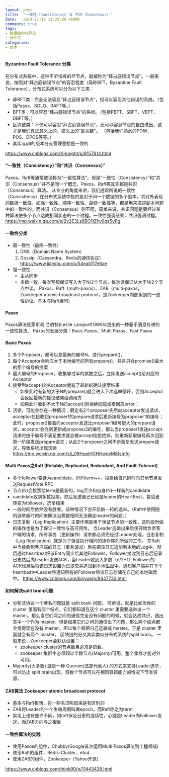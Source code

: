 ```yaml
---
layout: post
title:  "一致性（Consistency）与 共识（Consensus）"
date:   2019-11-12 11:25:00 +0900
comments: true
tags:
- 数据结构与算法 
- 分布式
categories:
- 技术
---
```

#### Byzantine Fault Tolerance 分类
在分布式系统中，这种不听指挥的坏节点，就被称为“拜占庭错误节点”。一般来说，按照对“拜占庭错误节点”的容忍程度（简称BFT，Byzantine Fault Tolerance），分布式系统可以分为以下三类：
- 非BFT类：完全无法容忍“拜占庭错误节点”，但可以容忍其他错误的系统。（包括Pasox、SOLO、RAFT等。）
- BFT类：可以容忍“拜占庭错误节点”的系统。（包括PBFT、SBFT、VBFT、DBFT等。）
- 区块链类：不仅可以容忍“拜占庭错误节点”，还可以容忍节点的自由进出，这才是我们真正意义上的、狭义上的“区块链”。
   （包括我们熟悉的POW、POS、DPOS等等。）
- 其实与git的版本分支管理思想是一致的

<https://www.cnblogs.com/X-knight/p/9157814.html>

#### “一致性（Consistency）”和“共识（Consensus）”
Paxos、Raft等通常被误称为“一致性算法”。但是“一致性（Consistency）”和“共识（Consensus）”并不是同一个概念。Paxos、Raft等其实都是共识（Consensus）算法。
从专业的角度来讲，我们通常所说的一致性（Consistency）在分布式系统中指的是对于同一个数据的多个副本，其对外表现的数据一致性，如强一致性、顺序一致性、最终一致性等，都是用来描述副本问题中的一致性的。而共识（Consensus）则不同，简单来说，共识问题是要经过某种算法使多个节点达成相同状态的一个过程。一致性强调结果，共识强调过程。
<https://mp.weixin.qq.com/s/2v2E3Ls8BO1tZhv9qz5vPg>

#### 一致性分类
- 弱一致性（最终一致性）
  1. DNS（Domain Name System）
  1. Gossip（Cassandra、Redis的通信协议）<https://www.jianshu.com/p/54eab117e6ae>
- 强一致性
  - 主从同步
  - 多数一致，每次写都保证写入大于N/2个节点，每次读保证从大于N/2个节点中读。
    Paxos、Raft（multi-paxos）、ZAB（multi-paxos，Zookeeper atomic broadcast protocol，是Zookeeper内部用到的一致性协议。基本与Raft相同）

#### Pasox
Paxos算法是莱斯利·兰伯特(Leslie Lamport)1990年提出的一种基于消息传递的一致性算法。
Paxos的发展分类：Basic Paxos、Multi Paxos、Fast Paxos

#### Basic Paxos
1. 多个Proposer，都可以拿最新的编号N，进行prepare()，
1. 每个Acceptor会响应大于本地编号的所有prepare()，并且只会promise()最大的那个编号的提案
1. 最大编号的Proposer，收集够过半的票数之后，立即发送accept()给对应的Acceptor
1. 接受到accept()的Acceptor就有了最新的确认提案结果
    - 如果此时有新的大于N的prepare()就会进入下次选举循环，否则Acceptor会返回最新的提议结果给调用方
    - 如果此时收到不大于N的accept()则拒绝回应或者回应error；                   
1. 活锁，可能会存在一种情况：假定有2个proposer先后向acceptor发送请求，acceptor在接收到proposer1的prepare请求后更新编号为proposer1的编号；此时，proposer2接着向acceptor发送比proposer1编号更大的prepare请求，acceptor会立刻更新成proposer2的编号，那么当proposer1发送accept请求时由于编号不满足要求就会被accept给拒绝掉，则重新获取编号再次回到第一阶段发送prepare请求；从此2个proposer之间不断重复发送prepare请求，导致系统出现活锁
<https://mp.weixin.qq.com/s/j_08HupjHGHHwdyM8fsmfg>

#### Multi Paxos之Raft (Reliable, Replicated, Redundant, And Fault-Tolerant)
- 多个follower变身为candidate，同时term++，投票给自己同时向其他节点发送RequestVote RPC
- 节点(N)会投票给term是最新的，log至少和自身(N)一样新的candidate
- candidate收到多数投票，然后发送自己已经是leader的HeartBeat，接受者转变为follower，选举结束
- 一段时间后依然没有胜者。该种情况下会开启新一轮的选举。（Raft中使用随机选举超时时间来解决当票数相同无法确定leader的问题。）
- 日志复制（Log Replication）主要作用是用于保证节点的一致性，这阶段所做的操作也是为了保证一致性与高可用性。
  当Leader选举出来后便开始负责客户端的请求，所有事务（更新操作）请求都必须先经过Leader处理，日志复制（Log Replication）就是为了保证执行相同的操作序列所做的工作。
  在Raft中当接收到客户端的日志（事务请求）后先把该日志追加到本地的Log中，然后通过heartbeat把该Entry同步给其他Follower，Follower接收到日志后记录日志然后向Leader发送ACK，当Leader收到大多数（n/2+1）Follower的ACK信息后将该日志设置为已提交并追加到本地磁盘中，通知客户端并在下个heartbeat中Leader将通知所有的Follower将该日志存储在自己的本地磁盘中。
<https://www.cnblogs.com/binyue/p/8647733.html>

#### 如何解决split brain问题
- 分布式协议一个著名问题就是 split brain 问题。
简单说，就是比如当你的 cluster 里面有两个结点，它们都知道在这个 cluster 里需要选举出一个 master。那么当它们两之间的通信完全没有问题的时候，就会达成共识，选出其中一个作为 master。但是如果它们之间的通信出了问题，那么两个结点都会觉得现在没有 master，所以每个都把自己选举成 master。于是 cluster 里面就会有两个 master。
区块链的分叉其实类似分布式系统的split brain。
一般来说，Zookeeper会默认设置：
    - zookeeper cluster的节点数目必须是奇数。
    - zookeeper 集群中必须超过半数节点(Majority)可用，整个集群才能对外可用。
- Majority(大多数) 就是一种 Quorum(法定代表人) 的方式来支持Leader选举，可以防止 split brain出现。奇数个节点可以在相同容错能力的情况下节省资源。

#### ZAB算法 Zookeeper atomic broadcast protocol
- 基本与Raft相同，在一些名词叫起来是有区别的
- ZAB将Leader的一个生命周期叫做epoch，而Raft称之为term
- 实现上也有些许不同，如raft保证日志的连续性，心跳是Leader向Follower发送，而ZAB方向与之相反

#### 一致性算法的实践
- 使用Paxos的组件，Chubby(Google首次运用Multi Paxos算法到工程领域)
- 使用Raft的组件，Redis-Cluster、etcd
- 使用ZAB的组件，Zookeeper（Yahoo开源）

<https://www.cnblogs.com/think90/p/11443428.html>
